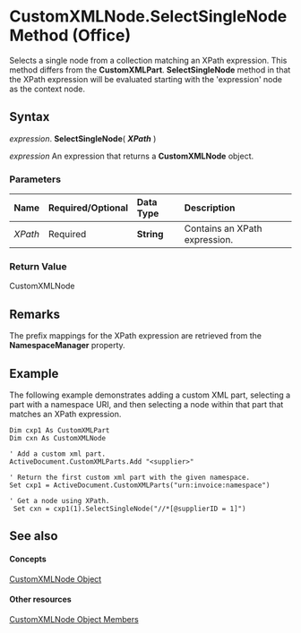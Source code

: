
# CustomXMLNode.SelectSingleNode Method (Office)

Selects a single node from a collection matching an XPath expression. This method differs from the  **CustomXMLPart**. **SelectSingleNode** method in that the XPath expression will be evaluated starting with the 'expression' node as the context node.


## Syntax

 _expression_. **SelectSingleNode**( **_XPath_** )

 _expression_ An expression that returns a **CustomXMLNode** object.


### Parameters



|**Name**|**Required/Optional**|**Data Type**|**Description**|
|:-----|:-----|:-----|:-----|
| _XPath_|Required|**String**|Contains an XPath expression.|

### Return Value

CustomXMLNode


## Remarks

The prefix mappings for the XPath expression are retrieved from the  **NamespaceManager** property.


## Example

The following example demonstrates adding a custom XML part, selecting a part with a namespace URI, and then selecting a node within that part that matches an XPath expression.


```
Dim cxp1 As CustomXMLPart 
Dim cxn As CustomXMLNode 
 
' Add a custom xml part. 
ActiveDocument.CustomXMLParts.Add "<supplier>" 
 
' Return the first custom xml part with the given namespace. 
Set cxp1 = ActiveDocument.CustomXMLParts("urn:invoice:namespace")         
 
' Get a node using XPath.                              
 Set cxn = cxp1(1).SelectSingleNode("//*[@supplierID = 1]") 

```


## See also


#### Concepts


[CustomXMLNode Object](e90213f5-6d62-52d8-3043-2399eaa5aaba.md)
#### Other resources


[CustomXMLNode Object Members](fbf957c8-40b8-2f75-fcc8-db0ed6e18438.md)
